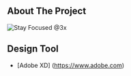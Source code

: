 ## About The Project

![Stay Focused @3x](https://user-images.githubusercontent.com/45048950/67112032-e2c91580-f208-11e9-8200-5565b4ea2175.png)

## Design Tool

* [Adobe XD] (https://www.adobe.com)
